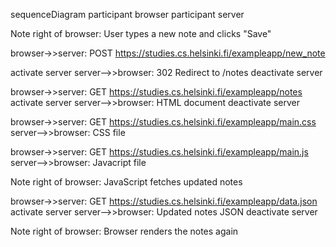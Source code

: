 sequenceDiagram
   participant browser
   participant server

   Note right of browser: User types a new note and clicks "Save"

   browser->>server: POST https://studies.cs.helsinki.fi/exampleapp/new_note

   activate server
   server-->>browser: 302 Redirect to /notes
   deactivate server

   browser->>server: GET https://studies.cs.helsinki.fi/exampleapp/notes
   activate server
   server-->>browser: HTML document
   deactivate server

   browser->>server: GET https://studies.cs.helsinki.fi/exampleapp/main.css
   server-->>browser: CSS file

   browser->>server: GET https://studies.cs.helsinki.fi/exampleapp/main.js
   server-->>browser: Javacript file

   Note right of browser: JavaScript fetches updated notes

   browser->>server: GET https://studies.cs.helsinki.fi/exampleapp/data.json
   activate server
   server-->>browser: Updated notes JSON
   deactivate server

   Note right of browser: Browser renders the notes again